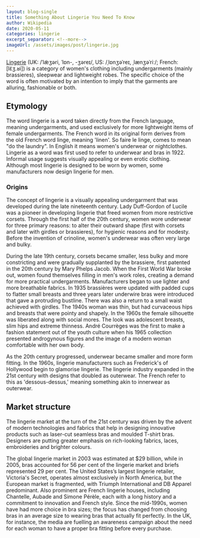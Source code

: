```yaml
---
layout: blog-single
title: Something About Lingerie You Need To Know
author: Wikipedia
date: 2020-05-11
categories: lingerie
excerpt_separator: <!--more-->
imageUrl: /assets/images/post/lingerie.jpg
---
```

[Lingerie](https://en.wikipedia.org/wiki/Lingerie) (UK: /ˈlæ̃ʒəri, ˈlɒn-, -ʒəreɪ/, US: /ˌlɒnʒəˈreɪ, ˌlænʒəˈriː/; French: [lɛ̃ʒ.ʁi]) is a category of women's clothing including undergarments (mainly brassieres), sleepwear and lightweight robes. The specific choice of the word is often motivated by an intention to imply that the garments are alluring, fashionable or both.
<!--more-->

## Etymology

The word lingerie is a word taken directly from the French language, meaning undergarments, and used exclusively for more lightweight items of female undergarments. The French word in its original form derives from the old French word linge, meaning 'linen'. So faire le linge, comes to mean "do the laundry". In English it means women's underwear or nightclothes. Lingerie as a word was first used to refer to underwear and bras in 1922. Informal usage suggests visually appealing or even erotic clothing. Although most lingerie is designed to be worn by women, some manufacturers now design lingerie for men.

### Origins

The concept of lingerie is a visually appealing undergarment that was developed during the late nineteenth century. Lady Duff-Gordon of Lucile was a pioneer in developing lingerie that freed women from more restrictive corsets. Through the first half of the 20th century, women wore underwear for three primary reasons: to alter their outward shape (first with corsets and later with girdles or brassieres), for hygienic reasons and for modesty. Before the invention of crinoline, women's underwear was often very large and bulky.

During the late 19th century, corsets became smaller, less bulky and more constricting and were gradually supplanted by the brassiere, first patented in the 20th century by Mary Phelps Jacob. When the First World War broke out, women found themselves filling in men's work roles, creating a demand for more practical undergarments. Manufacturers began to use lighter and more breathable fabrics. In 1935 brassières were updated with padded cups to flatter small breasts and three years later underwire bras were introduced that gave a protruding bustline. There was also a return to a small waist achieved with girdles. The 1940s woman was thin, but had curvaceous hips and breasts that were pointy and shapely. In the 1960s the female silhouette was liberated along with social mores. The look was adolescent breasts, slim hips and extreme thinness. André Courrèges was the first to make a fashion statement out of the youth culture when his 1965 collection presented androgynous figures and the image of a modern woman comfortable with her own body.

As the 20th century progressed, underwear became smaller and more form fitting. In the 1960s, lingerie manufacturers such as Frederick's of Hollywood begin to glamorise lingerie. The lingerie industry expanded in the 21st century with designs that doubled as outerwear. The French refer to this as 'dessous-dessus,' meaning something akin to innerwear as outerwear.

## Market structure

The lingerie market at the turn of the 21st century was driven by the advent of modern technologies and fabrics that help in designing innovative products such as laser-cut seamless bras and moulded T-shirt bras. Designers are putting greater emphasis on rich-looking fabrics, laces, embroideries and brighter colours.

The global lingerie market in 2003 was estimated at $29 billion, while in 2005, bras accounted for 56 per cent of the lingerie market and briefs represented 29 per cent. The United States’s largest lingerie retailer, Victoria's Secret, operates almost exclusively in North America, but the European market is fragmented, with Triumph International and DB Apparel predominant. Also prominent are French lingerie houses, including Chantelle, Aubade and Simone Pérèle, each with a long history and a commitment to innovation and French style. Since the mid-1990s, women have had more choice in bra sizes; the focus has changed from choosing bras in an average size to wearing bras that actually fit perfectly. In the UK, for instance, the media are fuelling an awareness campaign about the need for each woman to have a proper bra fitting before every purchase.